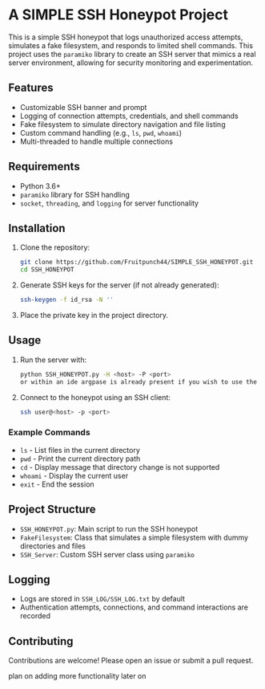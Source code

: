 # A SIMPLE SSH Honeypot Project

This is a simple SSH honeypot that logs unauthorized access attempts, simulates a fake filesystem, and responds to limited shell commands. This project uses the `paramiko` library to create an SSH server that mimics a real server environment, allowing for security monitoring and experimentation.

## Features

- Customizable SSH banner and prompt
- Logging of connection attempts, credentials, and shell commands
- Fake filesystem to simulate directory navigation and file listing
- Custom command handling (e.g., `ls`, `pwd`, `whoami`)
- Multi-threaded to handle multiple connections

## Requirements

- Python 3.6+
- `paramiko` library for SSH handling
- `socket`, `threading`, and `logging` for server functionality

## Installation

1. Clone the repository:
    ```bash
    git clone https://github.com/Fruitpunch44/SIMPLE_SSH_HONEYPOT.git
    cd SSH_HONEYPOT
    ```


2. Generate SSH keys for the server (if not already generated):
    ```bash
    ssh-keygen -f id_rsa -N ''
    ```

3. Place the private key in the project directory.

## Usage

1. Run the server with:
    ```bash
    python SSH_HONEYPOT.py -H <host> -P <port>
    or within an ide argpase is already present if you wish to use the command line
    ```

2. Connect to the honeypot using an SSH client:
    ```bash
    ssh user@<host> -p <port>
    ```

### Example Commands

- `ls` - List files in the current directory
- `pwd` - Print the current directory path
- `cd` - Display message that directory change is not supported
- `whoami` - Display the current user
- `exit` - End the session

## Project Structure

- `SSH_HONEYPOT.py`: Main script to run the SSH honeypot
- `FakeFilesystem`: Class that simulates a simple filesystem with dummy directories and files
- `SSH_Server`: Custom SSH server class using `paramiko`

## Logging

- Logs are stored in `SSH_LOG/SSH_LOG.txt` by default
- Authentication attempts, connections, and command interactions are recorded

## Contributing

Contributions are welcome! Please open an issue or submit a pull request.

plan on adding more functionality later on
